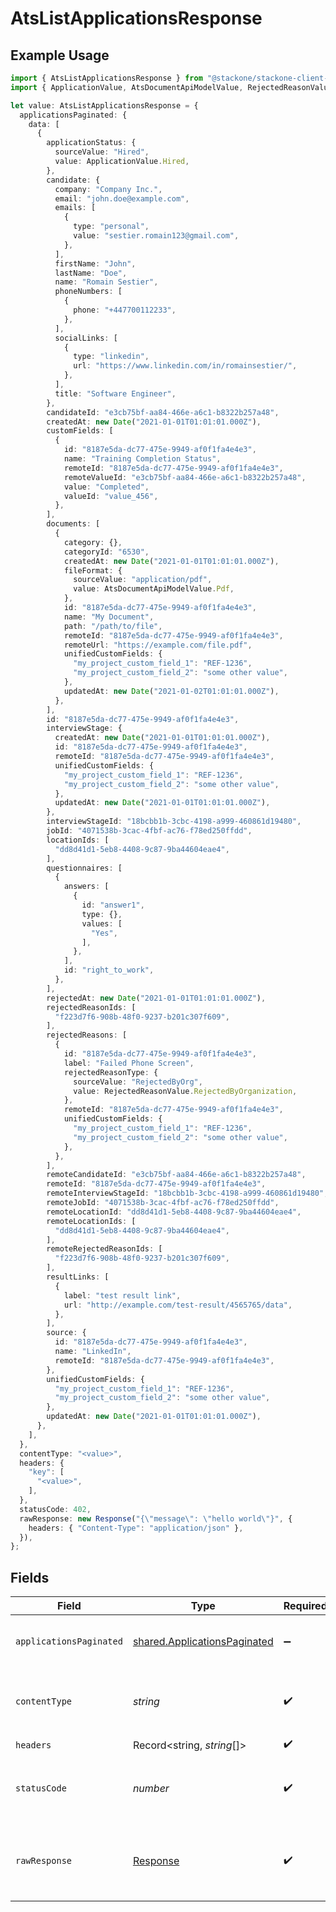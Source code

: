 # AtsListApplicationsResponse

## Example Usage

```typescript
import { AtsListApplicationsResponse } from "@stackone/stackone-client-ts/sdk/models/operations";
import { ApplicationValue, AtsDocumentApiModelValue, RejectedReasonValue } from "@stackone/stackone-client-ts/sdk/models/shared";

let value: AtsListApplicationsResponse = {
  applicationsPaginated: {
    data: [
      {
        applicationStatus: {
          sourceValue: "Hired",
          value: ApplicationValue.Hired,
        },
        candidate: {
          company: "Company Inc.",
          email: "john.doe@example.com",
          emails: [
            {
              type: "personal",
              value: "sestier.romain123@gmail.com",
            },
          ],
          firstName: "John",
          lastName: "Doe",
          name: "Romain Sestier",
          phoneNumbers: [
            {
              phone: "+447700112233",
            },
          ],
          socialLinks: [
            {
              type: "linkedin",
              url: "https://www.linkedin.com/in/romainsestier/",
            },
          ],
          title: "Software Engineer",
        },
        candidateId: "e3cb75bf-aa84-466e-a6c1-b8322b257a48",
        createdAt: new Date("2021-01-01T01:01:01.000Z"),
        customFields: [
          {
            id: "8187e5da-dc77-475e-9949-af0f1fa4e4e3",
            name: "Training Completion Status",
            remoteId: "8187e5da-dc77-475e-9949-af0f1fa4e4e3",
            remoteValueId: "e3cb75bf-aa84-466e-a6c1-b8322b257a48",
            value: "Completed",
            valueId: "value_456",
          },
        ],
        documents: [
          {
            category: {},
            categoryId: "6530",
            createdAt: new Date("2021-01-01T01:01:01.000Z"),
            fileFormat: {
              sourceValue: "application/pdf",
              value: AtsDocumentApiModelValue.Pdf,
            },
            id: "8187e5da-dc77-475e-9949-af0f1fa4e4e3",
            name: "My Document",
            path: "/path/to/file",
            remoteId: "8187e5da-dc77-475e-9949-af0f1fa4e4e3",
            remoteUrl: "https://example.com/file.pdf",
            unifiedCustomFields: {
              "my_project_custom_field_1": "REF-1236",
              "my_project_custom_field_2": "some other value",
            },
            updatedAt: new Date("2021-01-02T01:01:01.000Z"),
          },
        ],
        id: "8187e5da-dc77-475e-9949-af0f1fa4e4e3",
        interviewStage: {
          createdAt: new Date("2021-01-01T01:01:01.000Z"),
          id: "8187e5da-dc77-475e-9949-af0f1fa4e4e3",
          remoteId: "8187e5da-dc77-475e-9949-af0f1fa4e4e3",
          unifiedCustomFields: {
            "my_project_custom_field_1": "REF-1236",
            "my_project_custom_field_2": "some other value",
          },
          updatedAt: new Date("2021-01-01T01:01:01.000Z"),
        },
        interviewStageId: "18bcbb1b-3cbc-4198-a999-460861d19480",
        jobId: "4071538b-3cac-4fbf-ac76-f78ed250ffdd",
        locationIds: [
          "dd8d41d1-5eb8-4408-9c87-9ba44604eae4",
        ],
        questionnaires: [
          {
            answers: [
              {
                id: "answer1",
                type: {},
                values: [
                  "Yes",
                ],
              },
            ],
            id: "right_to_work",
          },
        ],
        rejectedAt: new Date("2021-01-01T01:01:01.000Z"),
        rejectedReasonIds: [
          "f223d7f6-908b-48f0-9237-b201c307f609",
        ],
        rejectedReasons: [
          {
            id: "8187e5da-dc77-475e-9949-af0f1fa4e4e3",
            label: "Failed Phone Screen",
            rejectedReasonType: {
              sourceValue: "RejectedByOrg",
              value: RejectedReasonValue.RejectedByOrganization,
            },
            remoteId: "8187e5da-dc77-475e-9949-af0f1fa4e4e3",
            unifiedCustomFields: {
              "my_project_custom_field_1": "REF-1236",
              "my_project_custom_field_2": "some other value",
            },
          },
        ],
        remoteCandidateId: "e3cb75bf-aa84-466e-a6c1-b8322b257a48",
        remoteId: "8187e5da-dc77-475e-9949-af0f1fa4e4e3",
        remoteInterviewStageId: "18bcbb1b-3cbc-4198-a999-460861d19480",
        remoteJobId: "4071538b-3cac-4fbf-ac76-f78ed250ffdd",
        remoteLocationId: "dd8d41d1-5eb8-4408-9c87-9ba44604eae4",
        remoteLocationIds: [
          "dd8d41d1-5eb8-4408-9c87-9ba44604eae4",
        ],
        remoteRejectedReasonIds: [
          "f223d7f6-908b-48f0-9237-b201c307f609",
        ],
        resultLinks: [
          {
            label: "test result link",
            url: "http://example.com/test-result/4565765/data",
          },
        ],
        source: {
          id: "8187e5da-dc77-475e-9949-af0f1fa4e4e3",
          name: "LinkedIn",
          remoteId: "8187e5da-dc77-475e-9949-af0f1fa4e4e3",
        },
        unifiedCustomFields: {
          "my_project_custom_field_1": "REF-1236",
          "my_project_custom_field_2": "some other value",
        },
        updatedAt: new Date("2021-01-01T01:01:01.000Z"),
      },
    ],
  },
  contentType: "<value>",
  headers: {
    "key": [
      "<value>",
    ],
  },
  statusCode: 402,
  rawResponse: new Response("{\"message\": \"hello world\"}", {
    headers: { "Content-Type": "application/json" },
  }),
};
```

## Fields

| Field                                                                               | Type                                                                                | Required                                                                            | Description                                                                         |
| ----------------------------------------------------------------------------------- | ----------------------------------------------------------------------------------- | ----------------------------------------------------------------------------------- | ----------------------------------------------------------------------------------- |
| `applicationsPaginated`                                                             | [shared.ApplicationsPaginated](../../../sdk/models/shared/applicationspaginated.md) | :heavy_minus_sign:                                                                  | The list of applications was retrieved.                                             |
| `contentType`                                                                       | *string*                                                                            | :heavy_check_mark:                                                                  | HTTP response content type for this operation                                       |
| `headers`                                                                           | Record<string, *string*[]>                                                          | :heavy_check_mark:                                                                  | N/A                                                                                 |
| `statusCode`                                                                        | *number*                                                                            | :heavy_check_mark:                                                                  | HTTP response status code for this operation                                        |
| `rawResponse`                                                                       | [Response](https://developer.mozilla.org/en-US/docs/Web/API/Response)               | :heavy_check_mark:                                                                  | Raw HTTP response; suitable for custom response parsing                             |
